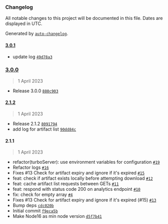### Changelog

All notable changes to this project will be documented in this file. Dates are displayed in UTC.

Generated by [`auto-changelog`](https://github.com/CookPete/auto-changelog).

#### [3.0.1](https://github.com-elpddev/elpddev/turborepo-gh-artifacts/compare/3.0.0...3.0.1)

- update log [`49d78a3`](https://github.com-elpddev/elpddev/turborepo-gh-artifacts/commit/49d78a38eec64a355548c616540240f006c06ddd)

### [3.0.0](https://github.com-elpddev/elpddev/turborepo-gh-artifacts/compare/2.1.2...3.0.0)

> 1 April 2023

- Release 3.0.0 [`880c903`](https://github.com-elpddev/elpddev/turborepo-gh-artifacts/commit/880c903f9035c2a5dca5a9d6ea5990eeeba8a75e)

#### [2.1.2](https://github.com-elpddev/elpddev/turborepo-gh-artifacts/compare/2.1.1...2.1.2)

> 1 April 2023

- Release 2.1.2 [`8091794`](https://github.com-elpddev/elpddev/turborepo-gh-artifacts/commit/8091794bdaed09f192411f6d0d37f3555fde9e60)
- add log for artifact list [`90dd84c`](https://github.com-elpddev/elpddev/turborepo-gh-artifacts/commit/90dd84c829a152b24173401644b29dbdf135bad7)

#### 2.1.1

> 1 April 2023

- refactor(turboServer): use environment variables for configuration [`#19`](https://github.com-elpddev/elpddev/turborepo-gh-artifacts/pull/19)
- Refactor logs [`#16`](https://github.com-elpddev/elpddev/turborepo-gh-artifacts/pull/16)
- Fixes #13 Check for artifact expiry and ignore if it's expired [`#15`](https://github.com-elpddev/elpddev/turborepo-gh-artifacts/pull/15)
- feat: check if artifact exists locally before attempting download [`#12`](https://github.com-elpddev/elpddev/turborepo-gh-artifacts/pull/12)
- feat: cache artifact list requests between GETs [`#11`](https://github.com-elpddev/elpddev/turborepo-gh-artifacts/pull/11)
- feat: respond with status code 200 on analytics endpoint [`#10`](https://github.com-elpddev/elpddev/turborepo-gh-artifacts/pull/10)
- fix: check for empty array [`#4`](https://github.com-elpddev/elpddev/turborepo-gh-artifacts/pull/4)
- Fixes #13 Check for artifact expiry and ignore if it's expired (#15) [`#13`](https://github.com-elpddev/elpddev/turborepo-gh-artifacts/issues/13)
- Bump deps [`cdc020b`](https://github.com-elpddev/elpddev/turborepo-gh-artifacts/commit/cdc020b1ff39640673ea7926187d801972707adc)
- Initial commit [`f9eca5b`](https://github.com-elpddev/elpddev/turborepo-gh-artifacts/commit/f9eca5bbff11f5840d1823cc2ec9cf0f0407018c)
- Make Node16 as min node version [`d5f7b41`](https://github.com-elpddev/elpddev/turborepo-gh-artifacts/commit/d5f7b41d8c5f42b738ca4348ccf49d5316126b9b)
